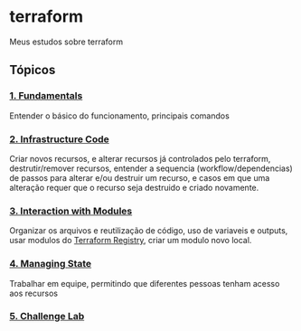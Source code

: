 # terraform
Meus estudos sobre terraform

## Tópicos
### [1. Fundamentals](./Build%20Infrastructure%20on%20GCP/1.Treinamento/README.md)
Entender o básico do funcionamento, principais comandos

### [2. Infrastructure Code](./Build%20Infrastructure%20on%20GCP/2.Treinamento/README.md)
Criar novos recursos, e alterar recursos já controlados pelo terraform, destrutir/remover recursos, entender a sequencia (workflow/dependencias) de passos para alterar e/ou destruir um recurso, e casos em que uma alteração requer que o recurso seja destruido e criado novamente.

### [3. Interaction with Modules](./Build%20Infrastructure%20on%20GCP/3.Treinamento/README.md)
Organizar os arquivos e reutilização de código, uso de variaveis e outputs, usar modulos do [Terraform Registry](https://registry.terraform.io/), criar um modulo novo local.

### [4. Managing State](./Build%20Infrastructure%20on%20GCP/4.Treinamento/README.md)
Trabalhar em equipe, permitindo que diferentes pessoas tenham acesso aos recursos


### [5. Challenge Lab](./Build%20Infrastructure%20on%20GCP/5.Treinamento/README.md)